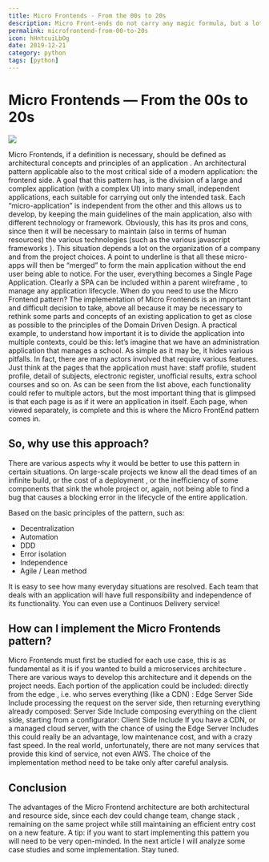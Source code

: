 ```yaml
---
title: Micro Frontends - From the 00s to 20s
description: Micro Front-ends do not carry any magic formula, but a lot of method, many concepts and principles that derive a lot from the architecture of the Microservices.
permalink: microfrontend-from-00-to-20s
icon: hHntcuiLbOg
date: 2019-12-21
category: python
tags: [python]
---
```


# Micro Frontends — From the 00s to 20s

<div class="mx-auto">
    <img class="max-w-full" src="https://source.unsplash.com/hHntcuiLbOg/960x680" />
</div>

Micro Frontends, if a definition is necessary, should be defined as architectural concepts and principles of an application . An architectural pattern applicable also to the most critical side of a modern application: the frontend side.
A goal that this pattern has, is the division of a large and complex application (with a complex UI) into many small, independent applications, each suitable for carrying out only the intended task.
Each “micro-application” is independent from the other and this allows us to develop, by keeping the main guidelines of the main application, also with different technology or framework.
Obviously, this has its pros and cons, since then it will be necessary to maintain (also in terms of human resources) the various technologies (such as the various javascript frameworks ). This situation depends a lot on the organization of a company and from the project choices.
A point to underline is that all these micro-apps will then be “merged” to form the main application without the end user being able to notice. For the user, everything becomes a Single Page Application.
Clearly a SPA can be included within a parent wireframe , to manage any application lifecycle.
When do you need to use the Micro Frontend pattern?
The implementation of Micro Frontends is an important and difficult decision to take, above all because it may be necessary to rethink some parts and concepts of an existing application to get as close as possible to the principles of the Domain Driven Design.
A practical example, to understand how important it is to divide the application into multiple contexts, could be this: let’s imagine that we have an administration application that manages a school.
As simple as it may be, it hides various pitfalls. In fact, there are many actors involved that require various features. Just think at the pages that the application must have: staff profile, student profile, detail of subjects, electronic register, unofficial results, extra school courses and so on.
As can be seen from the list above, each functionality could refer to multiple actors, but the most important thing that is glimpsed is that each page is as if it were an application in itself. Each page, when viewed separately, is complete and this is where the Micro FrontEnd pattern comes in.


## So, why use this approach?

There are various aspects why it would be better to use this pattern in certain situations.
On large-scale projects we know all the dead times of an infinite build, or the cost of a deployment , or the inefficiency of some components that sink the whole project or, again, not being able to find a bug that causes a blocking error in the lifecycle of the entire application.

Based on the basic principles of the pattern, such as:
- Decentralization
- Automation
- DDD
- Error isolation
- Independence
- Agile / Lean method

It is easy to see how many everyday situations are resolved.
Each team that deals with an application will have full responsibility and independence of its functionality. You can even use a Continuos Delivery service!


## How can I implement the Micro Frontends pattern?


Micro Frontends must first be studied for each use case, this is as fundamental as it is if you wanted to build a microservices architecture .
There are various ways to develop this architecture and it depends on the project needs. Each portion of the application could be included:
directly from the edge , i.e. who serves everything (like a CDN) : Edge Server Side Include
processing the request on the server side, then returning everything already composed: Server Side Include
composing everything on the client side, starting from a configurator: Client Side Include
If you have a CDN, or a managed cloud server, with the chance of using the Edge Server Includes this could really be an advantage, low maintenance cost, and with a crazy fast speed. In the real world, unfortunately, there are not many services that provide this kind of service, not even AWS.
The choice of the implementation method need to be take only after careful analysis.

## Conclusion

The advantages of the Micro Frontend architecture are both architectural and resource side, since each dev could change team, change stack , remaining on the same project while still maintaining an efficient entry cost on a new feature.
A tip: if you want to start implementing this pattern you will need to be very open-minded.
In the next article I will analyze some case studies and some implementation. Stay tuned.
